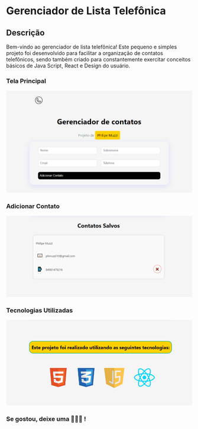 # Gerenciador de Lista Telefônica

## Descrição

Bem-vindo ao gerenciador de lista telefônica! Este pequeno e simples projeto foi desenvolvido para facilitar a organização de contatos telefônicos, sendo também criado para constantemente exercitar conceitos básicos de Java Script, React e Design do usuário.


### Tela Principal
![Print 1](print1.PNG)

### Adicionar Contato
![Print 2](print2.PNG)

### Tecnologias Utilizadas
![Print 3](print3.PNG)


### Se gostou, deixe uma 🌟🌟🌟 !